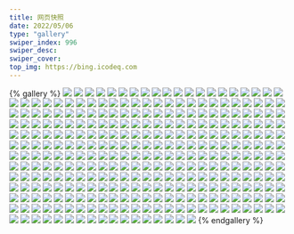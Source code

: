 ```yaml
---
title: 网页快照
date: 2022/05/06 
type: "gallery" 
swiper_index: 996
swiper_desc: 
swiper_cover: 
top_img: https://bing.icodeq.com 
---
```


{% gallery %}
![](https://alist.learnonly.xyz/d/!网页快照/blog.learnonly.xyz/2023-01-29_18-55-45.png)
![](https://alist.learnonly.xyz/d/!网页快照/blog.learnonly.xyz/2023-01-29_09-55-52.png)
![](https://alist.learnonly.xyz/d/!网页快照/blog.learnonly.xyz/2023-01-30_15-56-08.png)
![](https://alist.learnonly.xyz/d/!网页快照/blog.learnonly.xyz/2023-01-28_18-55-50.png)
![](https://alist.learnonly.xyz/d/!网页快照/blog.learnonly.xyz/2023-01-28_21-55-48.png)
![](https://alist.learnonly.xyz/d/!网页快照/blog.learnonly.xyz/2023-01-30_09-56-05.png)
![](https://alist.learnonly.xyz/d/!网页快照/blog.learnonly.xyz/2023-01-29_21-55-44.png)
![](https://alist.learnonly.xyz/d/!网页快照/blog.learnonly.xyz/2023-01-29_02-12-03.png)
![](https://alist.learnonly.xyz/d/!网页快照/blog.learnonly.xyz/2023-01-28_09-55-57.png)
![](https://alist.learnonly.xyz/d/!网页快照/blog.learnonly.xyz/2023-01-30_02-04-58.png)
![](https://alist.learnonly.xyz/d/!网页快照/blog.learnonly.xyz/2023-01-28_02-10-23.png)
![](https://alist.learnonly.xyz/d/!网页快照/blog.learnonly.xyz/2023-01-29_06-55-52.png)
![](https://alist.learnonly.xyz/d/!网页快照/blog.learnonly.xyz/2023-01-30_03-55-43.png)
![](https://alist.learnonly.xyz/d/!网页快照/blog.learnonly.xyz/2023-01-29_15-56-31.png)
![](https://alist.learnonly.xyz/d/!网页快照/blog.learnonly.xyz/2023-01-29_03-55-43.png)
![](https://alist.learnonly.xyz/d/!网页快照/blog.learnonly.xyz/2023-01-30_18-56-00.png)
![](https://alist.learnonly.xyz/d/!网页快照/blog.learnonly.xyz/2023-01-28_06-55-44.png)
![](https://alist.learnonly.xyz/d/!网页快照/blog.learnonly.xyz/2023-01-30_21-56-02.png)
![](https://alist.learnonly.xyz/d/!网页快照/blog.learnonly.xyz/2023-01-29_13-03-57.png)
![](https://alist.learnonly.xyz/d/!网页快照/blog.learnonly.xyz/2023-01-30_06-55-57.png)
![](https://alist.learnonly.xyz/d/!网页快照/blog.learnonly.xyz/2023-01-30_13-14-33.png)
![](https://alist.learnonly.xyz/d/!网页快照/blog.learnonly.xyz/2023-01-28_03-55-41.png)
![](https://alist.learnonly.xyz/d/!网页快照/blog.learnonly.xyz/2023-01-28_13-04-59.png)
![](https://alist.learnonly.xyz/d/!网页快照/blog.learnonly.xyz/2023-01-28_15-55-46.png)
![](https://alist.learnonly.xyz/d/!网页快照/todo.learnonly.xyz/2023-01-30_21-59-43.png)
![](https://alist.learnonly.xyz/d/!网页快照/todo.learnonly.xyz/2023-01-30_21-59-51.png)
![](https://alist.learnonly.xyz/d/!网页快照/todo.learnonly.xyz/2023-01-29_03-58-46.png)
![](https://alist.learnonly.xyz/d/!网页快照/todo.learnonly.xyz/2023-01-28_16-02-06.png)
![](https://alist.learnonly.xyz/d/!网页快照/todo.learnonly.xyz/2023-01-30_02-11-06.png)
![](https://alist.learnonly.xyz/d/!网页快照/todo.learnonly.xyz/2023-01-30_15-59-07.png)
![](https://alist.learnonly.xyz/d/!网页快照/todo.learnonly.xyz/2023-01-29_18-58-33.png)
![](https://alist.learnonly.xyz/d/!网页快照/todo.learnonly.xyz/2023-01-29_21-59-39.png)
![](https://alist.learnonly.xyz/d/!网页快照/todo.learnonly.xyz/2023-01-29_21-59-47.png)
![](https://alist.learnonly.xyz/d/!网页快照/todo.learnonly.xyz/2023-01-30_18-59-09.png)
![](https://alist.learnonly.xyz/d/!网页快照/todo.learnonly.xyz/2023-01-29_02-14-58.png)
![](https://alist.learnonly.xyz/d/!网页快照/todo.learnonly.xyz/2023-01-30_09-59-31.png)
![](https://alist.learnonly.xyz/d/!网页快照/todo.learnonly.xyz/2023-01-28_03-58-20.png)
![](https://alist.learnonly.xyz/d/!网页快照/todo.learnonly.xyz/2023-01-28_18-58-33.png)
![](https://alist.learnonly.xyz/d/!网页快照/todo.learnonly.xyz/2023-01-30_13-18-34.png)
![](https://alist.learnonly.xyz/d/!网页快照/todo.learnonly.xyz/2023-01-29_13-08-27.png)
![](https://alist.learnonly.xyz/d/!网页快照/todo.learnonly.xyz/2023-01-29_03-58-38.png)
![](https://alist.learnonly.xyz/d/!网页快照/todo.learnonly.xyz/2023-01-29_07-00-05.png)
![](https://alist.learnonly.xyz/d/!网页快照/todo.learnonly.xyz/2023-01-29_07-00-12.png)
![](https://alist.learnonly.xyz/d/!网页快照/todo.learnonly.xyz/2023-01-29_15-59-38.png)
![](https://alist.learnonly.xyz/d/!网页快照/todo.learnonly.xyz/2023-01-28_09-58-35.png)
![](https://alist.learnonly.xyz/d/!网页快照/todo.learnonly.xyz/2023-01-30_03-58-52.png)
![](https://alist.learnonly.xyz/d/!网页快照/todo.learnonly.xyz/2023-01-28_13-06-53.png)
![](https://alist.learnonly.xyz/d/!网页快照/todo.learnonly.xyz/2023-01-28_06-59-05.png)
![](https://alist.learnonly.xyz/d/!网页快照/todo.learnonly.xyz/2023-01-28_13-07-00.png)
![](https://alist.learnonly.xyz/d/!网页快照/todo.learnonly.xyz/2023-01-30_06-59-35.png)
![](https://alist.learnonly.xyz/d/!网页快照/todo.learnonly.xyz/2023-01-29_02-14-49.png)
![](https://alist.learnonly.xyz/d/!网页快照/todo.learnonly.xyz/2023-01-30_13-18-42.png)
![](https://alist.learnonly.xyz/d/!网页快照/todo.learnonly.xyz/2023-01-28_21-58-44.png)
![](https://alist.learnonly.xyz/d/!网页快照/todo.learnonly.xyz/2023-01-29_15-59-31.png)
![](https://alist.learnonly.xyz/d/!网页快照/todo.learnonly.xyz/2023-01-28_18-58-41.png)
![](https://alist.learnonly.xyz/d/!网页快照/todo.learnonly.xyz/2023-01-29_13-08-35.png)
![](https://alist.learnonly.xyz/d/!网页快照/todo.learnonly.xyz/2023-01-30_03-58-45.png)
![](https://alist.learnonly.xyz/d/!网页快照/todo.learnonly.xyz/2023-01-29_18-58-26.png)
![](https://alist.learnonly.xyz/d/!网页快照/todo.learnonly.xyz/2023-01-28_02-12-58.png)
![](https://alist.learnonly.xyz/d/!网页快照/todo.learnonly.xyz/2023-01-30_06-59-43.png)
![](https://alist.learnonly.xyz/d/!网页快照/todo.learnonly.xyz/2023-01-30_02-10-57.png)
![](https://alist.learnonly.xyz/d/!网页快照/todo.learnonly.xyz/2023-01-30_15-59-00.png)
![](https://alist.learnonly.xyz/d/!网页快照/todo.learnonly.xyz/2023-01-28_06-58-57.png)
![](https://alist.learnonly.xyz/d/!网页快照/todo.learnonly.xyz/2023-01-30_18-59-17.png)
![](https://alist.learnonly.xyz/d/!网页快照/todo.learnonly.xyz/2023-01-28_16-01-58.png)
![](https://alist.learnonly.xyz/d/!网页快照/todo.learnonly.xyz/2023-01-28_09-58-43.png)
![](https://alist.learnonly.xyz/d/!网页快照/todo.learnonly.xyz/2023-01-29_09-59-34.png)
![](https://alist.learnonly.xyz/d/!网页快照/todo.learnonly.xyz/2023-01-28_03-58-12.png)
![](https://alist.learnonly.xyz/d/!网页快照/todo.learnonly.xyz/2023-01-30_09-59-23.png)
![](https://alist.learnonly.xyz/d/!网页快照/todo.learnonly.xyz/2023-01-28_02-13-07.png)
![](https://alist.learnonly.xyz/d/!网页快照/todo.learnonly.xyz/2023-01-28_21-58-37.png)
![](https://alist.learnonly.xyz/d/!网页快照/todo.learnonly.xyz/2023-01-29_09-59-43.png)
![](https://alist.learnonly.xyz/d/!网页快照/time.piged.repl.co/2023-01-28_13-06-14.png)
![](https://alist.learnonly.xyz/d/!网页快照/time.piged.repl.co/2023-01-28_03-56-47.png)
![](https://alist.learnonly.xyz/d/!网页快照/time.piged.repl.co/2023-01-30_13-16-54.png)
![](https://alist.learnonly.xyz/d/!网页快照/time.piged.repl.co/2023-01-29_13-06-30.png)
![](https://alist.learnonly.xyz/d/!网页快照/time.piged.repl.co/2023-01-29_09-57-25.png)
![](https://alist.learnonly.xyz/d/!网页快照/time.piged.repl.co/2023-01-30_06-57-02.png)
![](https://alist.learnonly.xyz/d/!网页快照/time.piged.repl.co/2023-01-30_09-57-32.png)
![](https://alist.learnonly.xyz/d/!网页快照/time.piged.repl.co/2023-01-29_06-57-24.png)
![](https://alist.learnonly.xyz/d/!网页快照/time.piged.repl.co/2023-01-28_02-11-24.png)
![](https://alist.learnonly.xyz/d/!网页快照/time.piged.repl.co/2023-01-29_03-57-04.png)
![](https://alist.learnonly.xyz/d/!网页快照/time.piged.repl.co/2023-01-28_21-57-03.png)
![](https://alist.learnonly.xyz/d/!网页快照/time.piged.repl.co/2023-01-30_03-56-44.png)
![](https://alist.learnonly.xyz/d/!网页快照/time.piged.repl.co/2023-01-29_18-56-45.png)
![](https://alist.learnonly.xyz/d/!网页快照/time.piged.repl.co/2023-01-29_15-57-49.png)
![](https://alist.learnonly.xyz/d/!网页快照/time.piged.repl.co/2023-01-28_18-57-04.png)
![](https://alist.learnonly.xyz/d/!网页快照/time.piged.repl.co/2023-01-28_16-00-07.png)
![](https://alist.learnonly.xyz/d/!网页快照/time.piged.repl.co/2023-01-30_15-57-23.png)
![](https://alist.learnonly.xyz/d/!网页快照/time.piged.repl.co/2023-01-29_21-56-43.png)
![](https://alist.learnonly.xyz/d/!网页快照/time.piged.repl.co/2023-01-30_18-57-43.png)
![](https://alist.learnonly.xyz/d/!网页快照/time.piged.repl.co/2023-01-30_02-07-50.png)
![](https://alist.learnonly.xyz/d/!网页快照/time.piged.repl.co/2023-01-29_02-13-18.png)
![](https://alist.learnonly.xyz/d/!网页快照/time.piged.repl.co/2023-01-28_06-56-44.png)
![](https://alist.learnonly.xyz/d/!网页快照/time.piged.repl.co/2023-01-28_09-57-10.png)
![](https://alist.learnonly.xyz/d/!网页快照/time.piged.repl.co/2023-01-30_21-58-01.png)
![](https://alist.learnonly.xyz/d/!网页快照/read.learnonly.xyz/2023-01-28_09-58-11.png)
![](https://alist.learnonly.xyz/d/!网页快照/read.learnonly.xyz/2023-01-30_18-58-43.png)
![](https://alist.learnonly.xyz/d/!网页快照/read.learnonly.xyz/2023-01-30_03-57-50.png)
![](https://alist.learnonly.xyz/d/!网页快照/read.learnonly.xyz/2023-01-28_16-01-34.png)
![](https://alist.learnonly.xyz/d/!网页快照/read.learnonly.xyz/2023-01-28_02-12-33.png)
![](https://alist.learnonly.xyz/d/!网页快照/read.learnonly.xyz/2023-01-28_03-57-50.png)
![](https://alist.learnonly.xyz/d/!网页快照/read.learnonly.xyz/2023-01-29_18-58-02.png)
![](https://alist.learnonly.xyz/d/!网页快照/read.learnonly.xyz/2023-01-30_13-18-10.png)
![](https://alist.learnonly.xyz/d/!网页快照/read.learnonly.xyz/2023-01-29_21-59-11.png)
![](https://alist.learnonly.xyz/d/!网页快照/read.learnonly.xyz/2023-01-29_13-07-45.png)
![](https://alist.learnonly.xyz/d/!网页快照/read.learnonly.xyz/2023-01-28_18-58-08.png)
![](https://alist.learnonly.xyz/d/!网页快照/read.learnonly.xyz/2023-01-30_02-09-52.png)
![](https://alist.learnonly.xyz/d/!网页快照/read.learnonly.xyz/2023-01-30_21-59-19.png)
![](https://alist.learnonly.xyz/d/!网页快照/read.learnonly.xyz/2023-01-29_02-14-24.png)
![](https://alist.learnonly.xyz/d/!网页快照/read.learnonly.xyz/2023-01-30_15-58-34.png)
![](https://alist.learnonly.xyz/d/!网页快照/read.learnonly.xyz/2023-01-29_09-59-03.png)
![](https://alist.learnonly.xyz/d/!网页快照/read.learnonly.xyz/2023-01-30_06-59-13.png)
![](https://alist.learnonly.xyz/d/!网页快照/read.learnonly.xyz/2023-01-28_06-58-20.png)
![](https://alist.learnonly.xyz/d/!网页快照/read.learnonly.xyz/2023-01-28_13-06-28.png)
![](https://alist.learnonly.xyz/d/!网页快照/read.learnonly.xyz/2023-01-29_03-58-12.png)
![](https://alist.learnonly.xyz/d/!网页快照/read.learnonly.xyz/2023-01-28_21-58-10.png)
![](https://alist.learnonly.xyz/d/!网页快照/read.learnonly.xyz/2023-01-29_06-59-31.png)
![](https://alist.learnonly.xyz/d/!网页快照/read.learnonly.xyz/2023-01-30_09-58-46.png)
![](https://alist.learnonly.xyz/d/!网页快照/read.learnonly.xyz/2023-01-29_15-58-50.png)
![](https://alist.learnonly.xyz/d/!网页快照/docs.learnonly.xyz/2023-01-29_02-14-35.png)
![](https://alist.learnonly.xyz/d/!网页快照/docs.learnonly.xyz/2023-01-30_15-58-45.png)
![](https://alist.learnonly.xyz/d/!网页快照/docs.learnonly.xyz/2023-01-30_06-59-24.png)
![](https://alist.learnonly.xyz/d/!网页快照/docs.learnonly.xyz/2023-01-30_09-58-58.png)
![](https://alist.learnonly.xyz/d/!网页快照/docs.learnonly.xyz/2023-01-29_03-58-23.png)
![](https://alist.learnonly.xyz/d/!网页快照/docs.learnonly.xyz/2023-01-30_13-18-21.png)
![](https://alist.learnonly.xyz/d/!网页快照/docs.learnonly.xyz/2023-01-29_21-59-21.png)
![](https://alist.learnonly.xyz/d/!网页快照/docs.learnonly.xyz/2023-01-30_03-58-30.png)
![](https://alist.learnonly.xyz/d/!网页快照/docs.learnonly.xyz/2023-01-28_02-12-43.png)
![](https://alist.learnonly.xyz/d/!网页快照/docs.learnonly.xyz/2023-01-30_21-59-29.png)
![](https://alist.learnonly.xyz/d/!网页快照/docs.learnonly.xyz/2023-01-29_06-59-43.png)
![](https://alist.learnonly.xyz/d/!网页快照/docs.learnonly.xyz/2023-01-30_18-58-54.png)
![](https://alist.learnonly.xyz/d/!网页快照/docs.learnonly.xyz/2023-01-28_18-58-19.png)
![](https://alist.learnonly.xyz/d/!网页快照/docs.learnonly.xyz/2023-01-29_13-07-55.png)
![](https://alist.learnonly.xyz/d/!网页快照/docs.learnonly.xyz/2023-01-28_21-58-20.png)
![](https://alist.learnonly.xyz/d/!网页快照/docs.learnonly.xyz/2023-01-30_02-10-32.png)
![](https://alist.learnonly.xyz/d/!网页快照/docs.learnonly.xyz/2023-01-28_13-06-39.png)
![](https://alist.learnonly.xyz/d/!网页快照/docs.learnonly.xyz/2023-01-29_09-59-21.png)
![](https://alist.learnonly.xyz/d/!网页快照/docs.learnonly.xyz/2023-01-29_18-58-12.png)
![](https://alist.learnonly.xyz/d/!网页快照/docs.learnonly.xyz/2023-01-28_06-58-31.png)
![](https://alist.learnonly.xyz/d/!网页快照/docs.learnonly.xyz/2023-01-28_03-58-00.png)
![](https://alist.learnonly.xyz/d/!网页快照/docs.learnonly.xyz/2023-01-28_16-01-45.png)
![](https://alist.learnonly.xyz/d/!网页快照/docs.learnonly.xyz/2023-01-28_09-58-21.png)
![](https://alist.learnonly.xyz/d/!网页快照/docs.learnonly.xyz/2023-01-29_15-59-01.png)
![](https://alist.learnonly.xyz/d/!网页快照/uptime.pighog.repl.co/2023-01-29_21-56-36.png)
![](https://alist.learnonly.xyz/d/!网页快照/uptime.pighog.repl.co/2023-01-30_09-57-25.png)
![](https://alist.learnonly.xyz/d/!网页快照/uptime.pighog.repl.co/2023-01-28_02-11-17.png)
![](https://alist.learnonly.xyz/d/!网页快照/uptime.pighog.repl.co/2023-01-30_18-57-36.png)
![](https://alist.learnonly.xyz/d/!网页快照/uptime.pighog.repl.co/2023-01-28_03-56-40.png)
![](https://alist.learnonly.xyz/d/!网页快照/uptime.pighog.repl.co/2023-01-30_15-57-16.png)
![](https://alist.learnonly.xyz/d/!网页快照/uptime.pighog.repl.co/2023-01-28_13-06-07.png)
![](https://alist.learnonly.xyz/d/!网页快照/uptime.pighog.repl.co/2023-01-29_06-57-17.png)
![](https://alist.learnonly.xyz/d/!网页快照/uptime.pighog.repl.co/2023-01-28_21-56-56.png)
![](https://alist.learnonly.xyz/d/!网页快照/uptime.pighog.repl.co/2023-01-29_03-56-56.png)
![](https://alist.learnonly.xyz/d/!网页快照/uptime.pighog.repl.co/2023-01-30_13-16-46.png)
![](https://alist.learnonly.xyz/d/!网页快照/uptime.pighog.repl.co/2023-01-29_13-06-23.png)
![](https://alist.learnonly.xyz/d/!网页快照/uptime.pighog.repl.co/2023-01-28_18-56-57.png)
![](https://alist.learnonly.xyz/d/!网页快照/uptime.pighog.repl.co/2023-01-30_06-56-55.png)
![](https://alist.learnonly.xyz/d/!网页快照/uptime.pighog.repl.co/2023-01-30_03-56-37.png)
![](https://alist.learnonly.xyz/d/!网页快照/uptime.pighog.repl.co/2023-01-28_06-56-37.png)
![](https://alist.learnonly.xyz/d/!网页快照/uptime.pighog.repl.co/2023-01-30_21-57-54.png)
![](https://alist.learnonly.xyz/d/!网页快照/uptime.pighog.repl.co/2023-01-28_16-00-00.png)
![](https://alist.learnonly.xyz/d/!网页快照/uptime.pighog.repl.co/2023-01-30_02-07-43.png)
![](https://alist.learnonly.xyz/d/!网页快照/uptime.pighog.repl.co/2023-01-28_09-57-03.png)
![](https://alist.learnonly.xyz/d/!网页快照/uptime.pighog.repl.co/2023-01-29_09-57-18.png)
![](https://alist.learnonly.xyz/d/!网页快照/uptime.pighog.repl.co/2023-01-29_02-13-11.png)
![](https://alist.learnonly.xyz/d/!网页快照/uptime.pighog.repl.co/2023-01-29_18-56-37.png)
![](https://alist.learnonly.xyz/d/!网页快照/uptime.pighog.repl.co/2023-01-29_15-57-42.png)
![](https://alist.learnonly.xyz/d/!网页快照/space.bilibili.com/2023-01-28_18-55-42.png)
![](https://alist.learnonly.xyz/d/!网页快照/space.bilibili.com/2023-01-28_15-55-39.png)
![](https://alist.learnonly.xyz/d/!网页快照/space.bilibili.com/2023-01-28_03-55-32.png)
![](https://alist.learnonly.xyz/d/!网页快照/space.bilibili.com/2023-01-30_21-55-54.png)
![](https://alist.learnonly.xyz/d/!网页快照/space.bilibili.com/2023-01-30_15-56-01.png)
![](https://alist.learnonly.xyz/d/!网页快照/space.bilibili.com/2023-01-29_18-55-37.png)
![](https://alist.learnonly.xyz/d/!网页快照/space.bilibili.com/2023-01-30_02-04-51.png)
![](https://alist.learnonly.xyz/d/!网页快照/space.bilibili.com/2023-01-29_21-55-36.png)
![](https://alist.learnonly.xyz/d/!网页快照/space.bilibili.com/2023-01-28_02-10-10.png)
![](https://alist.learnonly.xyz/d/!网页快照/space.bilibili.com/2023-01-30_06-55-50.png)
![](https://alist.learnonly.xyz/d/!网页快照/space.bilibili.com/2023-01-30_09-55-56.png)
![](https://alist.learnonly.xyz/d/!网页快照/space.bilibili.com/2023-01-29_06-55-44.png)
![](https://alist.learnonly.xyz/d/!网页快照/space.bilibili.com/2023-01-28_21-55-41.png)
![](https://alist.learnonly.xyz/d/!网页快照/space.bilibili.com/2023-01-29_13-03-50.png)
![](https://alist.learnonly.xyz/d/!网页快照/space.bilibili.com/2023-01-29_03-55-35.png)
![](https://alist.learnonly.xyz/d/!网页快照/space.bilibili.com/2023-01-29_02-11-54.png)
![](https://alist.learnonly.xyz/d/!网页快照/space.bilibili.com/2023-01-30_13-14-25.png)
![](https://alist.learnonly.xyz/d/!网页快照/space.bilibili.com/2023-01-29_09-55-43.png)
![](https://alist.learnonly.xyz/d/!网页快照/space.bilibili.com/2023-01-28_06-55-36.png)
![](https://alist.learnonly.xyz/d/!网页快照/space.bilibili.com/2023-01-30_03-55-35.png)
![](https://alist.learnonly.xyz/d/!网页快照/space.bilibili.com/2023-01-28_09-55-49.png)
![](https://alist.learnonly.xyz/d/!网页快照/space.bilibili.com/2023-01-30_18-55-42.png)
![](https://alist.learnonly.xyz/d/!网页快照/space.bilibili.com/2023-01-28_13-04-52.png)
![](https://alist.learnonly.xyz/d/!网页快照/space.bilibili.com/2023-01-29_15-56-24.png)
![](https://alist.learnonly.xyz/d/!网页快照/alist.learnonly.xyz/2023-01-30_06-55-38.png)
![](https://alist.learnonly.xyz/d/!网页快照/alist.learnonly.xyz/2023-01-28_06-55-26.png)
![](https://alist.learnonly.xyz/d/!网页快照/alist.learnonly.xyz/2023-01-28_18-55-31.png)
![](https://alist.learnonly.xyz/d/!网页快照/alist.learnonly.xyz/2023-01-29_06-55-30.png)
![](https://alist.learnonly.xyz/d/!网页快照/alist.learnonly.xyz/2023-01-29_15-56-13.png)
![](https://alist.learnonly.xyz/d/!网页快照/alist.learnonly.xyz/2023-01-28_02-10-00.png)
![](https://alist.learnonly.xyz/d/!网页快照/alist.learnonly.xyz/2023-01-28_03-55-22.png)
![](https://alist.learnonly.xyz/d/!网页快照/alist.learnonly.xyz/2023-01-28_09-55-39.png)
![](https://alist.learnonly.xyz/d/!网页快照/alist.learnonly.xyz/2023-01-30_15-55-48.png)
![](https://alist.learnonly.xyz/d/!网页快照/alist.learnonly.xyz/2023-01-29_09-55-32.png)
![](https://alist.learnonly.xyz/d/!网页快照/alist.learnonly.xyz/2023-01-29_13-03-40.png)
![](https://alist.learnonly.xyz/d/!网页快照/alist.learnonly.xyz/2023-01-30_03-55-25.png)
![](https://alist.learnonly.xyz/d/!网页快照/alist.learnonly.xyz/2023-01-30_09-55-45.png)
![](https://alist.learnonly.xyz/d/!网页快照/alist.learnonly.xyz/2023-01-28_15-55-30.png)
![](https://alist.learnonly.xyz/d/!网页快照/alist.learnonly.xyz/2023-01-28_13-04-36.png)
![](https://alist.learnonly.xyz/d/!网页快照/alist.learnonly.xyz/2023-01-29_21-55-24.png)
![](https://alist.learnonly.xyz/d/!网页快照/alist.learnonly.xyz/2023-01-28_21-55-30.png)
![](https://alist.learnonly.xyz/d/!网页快照/alist.learnonly.xyz/2023-01-29_02-11-44.png)
![](https://alist.learnonly.xyz/d/!网页快照/alist.learnonly.xyz/2023-01-30_13-14-15.png)
![](https://alist.learnonly.xyz/d/!网页快照/alist.learnonly.xyz/2023-01-30_02-04-40.png)
![](https://alist.learnonly.xyz/d/!网页快照/alist.learnonly.xyz/2023-01-30_18-55-31.png)
![](https://alist.learnonly.xyz/d/!网页快照/alist.learnonly.xyz/2023-01-30_21-55-44.png)
![](https://alist.learnonly.xyz/d/!网页快照/alist.learnonly.xyz/2023-01-29_03-55-24.png)
![](https://alist.learnonly.xyz/d/!网页快照/alist.learnonly.xyz/2023-01-29_18-55-27.png)
![](https://alist.learnonly.xyz/d/!网页快照/vercel.pighog.repl.co/2023-01-29_15-56-57.png)
![](https://alist.learnonly.xyz/d/!网页快照/vercel.pighog.repl.co/2023-01-30_09-56-29.png)
![](https://alist.learnonly.xyz/d/!网页快照/vercel.pighog.repl.co/2023-01-29_03-56-08.png)
![](https://alist.learnonly.xyz/d/!网页快照/vercel.pighog.repl.co/2023-01-30_13-15-00.png)
![](https://alist.learnonly.xyz/d/!网页快照/vercel.pighog.repl.co/2023-01-29_09-56-17.png)
![](https://alist.learnonly.xyz/d/!网页快照/vercel.pighog.repl.co/2023-01-28_18-56-14.png)
![](https://alist.learnonly.xyz/d/!网页快照/vercel.pighog.repl.co/2023-01-30_02-06-38.png)
![](https://alist.learnonly.xyz/d/!网页快照/vercel.pighog.repl.co/2023-01-30_15-56-34.png)
![](https://alist.learnonly.xyz/d/!网页快照/vercel.pighog.repl.co/2023-01-29_21-56-08.png)
![](https://alist.learnonly.xyz/d/!网页快照/vercel.pighog.repl.co/2023-01-29_13-05-53.png)
![](https://alist.learnonly.xyz/d/!网页快照/vercel.pighog.repl.co/2023-01-29_02-12-28.png)
![](https://alist.learnonly.xyz/d/!网页快照/vercel.pighog.repl.co/2023-01-29_18-56-09.png)
![](https://alist.learnonly.xyz/d/!网页快照/vercel.pighog.repl.co/2023-01-28_09-56-21.png)
![](https://alist.learnonly.xyz/d/!网页快照/vercel.pighog.repl.co/2023-01-30_03-56-08.png)
![](https://alist.learnonly.xyz/d/!网页快照/vercel.pighog.repl.co/2023-01-28_02-10-49.png)
![](https://alist.learnonly.xyz/d/!网页快照/vercel.pighog.repl.co/2023-01-28_15-59-13.png)
![](https://alist.learnonly.xyz/d/!网页快照/vercel.pighog.repl.co/2023-01-28_13-05-24.png)
![](https://alist.learnonly.xyz/d/!网页快照/vercel.pighog.repl.co/2023-01-30_06-56-21.png)
![](https://alist.learnonly.xyz/d/!网页快照/vercel.pighog.repl.co/2023-01-28_03-56-05.png)
![](https://alist.learnonly.xyz/d/!网页快照/vercel.pighog.repl.co/2023-01-30_21-56-26.png)
![](https://alist.learnonly.xyz/d/!网页快照/vercel.pighog.repl.co/2023-01-30_18-56-24.png)
![](https://alist.learnonly.xyz/d/!网页快照/vercel.pighog.repl.co/2023-01-29_06-56-16.png)
![](https://alist.learnonly.xyz/d/!网页快照/vercel.pighog.repl.co/2023-01-28_06-56-09.png)
![](https://alist.learnonly.xyz/d/!网页快照/vercel.pighog.repl.co/2023-01-28_21-56-13.png)
![](https://alist.learnonly.xyz/d/!网页快照/img.pighog.repl.co/2023-01-30_02-06-31.png)
![](https://alist.learnonly.xyz/d/!网页快照/img.pighog.repl.co/2023-01-29_18-56-02.png)
![](https://alist.learnonly.xyz/d/!网页快照/img.pighog.repl.co/2023-01-29_13-05-47.png)
![](https://alist.learnonly.xyz/d/!网页快照/img.pighog.repl.co/2023-01-29_03-56-01.png)
![](https://alist.learnonly.xyz/d/!网页快照/img.pighog.repl.co/2023-01-28_03-55-58.png)
![](https://alist.learnonly.xyz/d/!网页快照/img.pighog.repl.co/2023-01-30_15-56-27.png)
![](https://alist.learnonly.xyz/d/!网页快照/img.pighog.repl.co/2023-01-30_09-56-22.png)
![](https://alist.learnonly.xyz/d/!网页快照/img.pighog.repl.co/2023-01-28_02-10-42.png)
![](https://alist.learnonly.xyz/d/!网页快照/img.pighog.repl.co/2023-01-29_15-56-50.png)
![](https://alist.learnonly.xyz/d/!网页快照/img.pighog.repl.co/2023-01-29_02-12-21.png)
![](https://alist.learnonly.xyz/d/!网页快照/img.pighog.repl.co/2023-01-29_06-56-10.png)
![](https://alist.learnonly.xyz/d/!网页快照/img.pighog.repl.co/2023-01-28_15-59-06.png)
![](https://alist.learnonly.xyz/d/!网页快照/img.pighog.repl.co/2023-01-30_13-14-53.png)
![](https://alist.learnonly.xyz/d/!网页快照/img.pighog.repl.co/2023-01-30_21-56-19.png)
![](https://alist.learnonly.xyz/d/!网页快照/img.pighog.repl.co/2023-01-29_21-56-02.png)
![](https://alist.learnonly.xyz/d/!网页快照/img.pighog.repl.co/2023-01-28_18-56-08.png)
![](https://alist.learnonly.xyz/d/!网页快照/img.pighog.repl.co/2023-01-28_09-56-14.png)
![](https://alist.learnonly.xyz/d/!网页快照/img.pighog.repl.co/2023-01-30_03-56-02.png)
![](https://alist.learnonly.xyz/d/!网页快照/img.pighog.repl.co/2023-01-28_21-56-06.png)
![](https://alist.learnonly.xyz/d/!网页快照/img.pighog.repl.co/2023-01-29_09-56-10.png)
![](https://alist.learnonly.xyz/d/!网页快照/img.pighog.repl.co/2023-01-28_13-05-17.png)
![](https://alist.learnonly.xyz/d/!网页快照/img.pighog.repl.co/2023-01-28_06-56-02.png)
![](https://alist.learnonly.xyz/d/!网页快照/img.pighog.repl.co/2023-01-30_06-56-14.png)
![](https://alist.learnonly.xyz/d/!网页快照/img.pighog.repl.co/2023-01-30_18-56-17.png)
![](https://alist.learnonly.xyz/d/!网页快照/news.pigp.repl.co/2023-01-29_21-56-28.png)
![](https://alist.learnonly.xyz/d/!网页快照/news.pigp.repl.co/2023-01-28_09-56-55.png)
![](https://alist.learnonly.xyz/d/!网页快照/news.pigp.repl.co/2023-01-28_15-59-52.png)
![](https://alist.learnonly.xyz/d/!网页快照/news.pigp.repl.co/2023-01-30_18-57-28.png)
![](https://alist.learnonly.xyz/d/!网页快照/news.pigp.repl.co/2023-01-29_18-56-30.png)
![](https://alist.learnonly.xyz/d/!网页快照/news.pigp.repl.co/2023-01-28_02-11-09.png)
![](https://alist.learnonly.xyz/d/!网页快照/news.pigp.repl.co/2023-01-29_03-56-49.png)
![](https://alist.learnonly.xyz/d/!网页快照/news.pigp.repl.co/2023-01-28_18-56-50.png)
![](https://alist.learnonly.xyz/d/!网页快照/news.pigp.repl.co/2023-01-30_09-57-17.png)
![](https://alist.learnonly.xyz/d/!网页快照/news.pigp.repl.co/2023-01-30_02-07-36.png)
![](https://alist.learnonly.xyz/d/!网页快照/news.pigp.repl.co/2023-01-28_03-56-33.png)
![](https://alist.learnonly.xyz/d/!网页快照/news.pigp.repl.co/2023-01-29_13-06-16.png)
![](https://alist.learnonly.xyz/d/!网页快照/news.pigp.repl.co/2023-01-29_09-56-51.png)
![](https://alist.learnonly.xyz/d/!网页快照/news.pigp.repl.co/2023-01-30_03-56-30.png)
![](https://alist.learnonly.xyz/d/!网页快照/news.pigp.repl.co/2023-01-29_02-13-03.png)
![](https://alist.learnonly.xyz/d/!网页快照/news.pigp.repl.co/2023-01-30_15-57-08.png)
![](https://alist.learnonly.xyz/d/!网页快照/news.pigp.repl.co/2023-01-28_13-05-59.png)
![](https://alist.learnonly.xyz/d/!网页快照/news.pigp.repl.co/2023-01-29_15-57-34.png)
![](https://alist.learnonly.xyz/d/!网页快照/news.pigp.repl.co/2023-01-30_13-16-39.png)
![](https://alist.learnonly.xyz/d/!网页快照/news.pigp.repl.co/2023-01-30_21-57-30.png)
![](https://alist.learnonly.xyz/d/!网页快照/news.pigp.repl.co/2023-01-29_06-57-10.png)
![](https://alist.learnonly.xyz/d/!网页快照/news.pigp.repl.co/2023-01-28_21-56-49.png)
![](https://alist.learnonly.xyz/d/!网页快照/news.pigp.repl.co/2023-01-28_06-56-29.png)
![](https://alist.learnonly.xyz/d/!网页快照/news.pigp.repl.co/2023-01-30_06-56-48.png)
![](https://alist.learnonly.xyz/d/!网页快照/pighog.vercel.app/2023-01-30_13-14-43.png)
![](https://alist.learnonly.xyz/d/!网页快照/pighog.vercel.app/2023-01-28_03-55-49.png)
![](https://alist.learnonly.xyz/d/!网页快照/pighog.vercel.app/2023-01-28_18-55-58.png)
![](https://alist.learnonly.xyz/d/!网页快照/pighog.vercel.app/2023-01-29_09-56-01.png)
![](https://alist.learnonly.xyz/d/!网页快照/pighog.vercel.app/2023-01-29_03-55-51.png)
![](https://alist.learnonly.xyz/d/!网页快照/pighog.vercel.app/2023-01-29_02-12-11.png)
![](https://alist.learnonly.xyz/d/!网页快照/pighog.vercel.app/2023-01-30_18-56-08.png)
![](https://alist.learnonly.xyz/d/!网页快照/pighog.vercel.app/2023-01-29_15-56-40.png)
![](https://alist.learnonly.xyz/d/!网页快照/pighog.vercel.app/2023-01-30_03-55-52.png)
![](https://alist.learnonly.xyz/d/!网页快照/pighog.vercel.app/2023-01-28_09-56-05.png)
![](https://alist.learnonly.xyz/d/!网页快照/pighog.vercel.app/2023-01-29_13-05-35.png)
![](https://alist.learnonly.xyz/d/!网页快照/pighog.vercel.app/2023-01-30_15-56-17.png)
![](https://alist.learnonly.xyz/d/!网页快照/pighog.vercel.app/2023-01-30_09-56-13.png)
![](https://alist.learnonly.xyz/d/!网页快照/pighog.vercel.app/2023-01-28_15-55-54.png)
![](https://alist.learnonly.xyz/d/!网页快照/pighog.vercel.app/2023-01-30_02-05-06.png)
![](https://alist.learnonly.xyz/d/!网页快照/pighog.vercel.app/2023-01-28_21-55-57.png)
![](https://alist.learnonly.xyz/d/!网页快照/pighog.vercel.app/2023-01-28_02-10-32.png)
![](https://alist.learnonly.xyz/d/!网页快照/pighog.vercel.app/2023-01-28_13-05-08.png)
![](https://alist.learnonly.xyz/d/!网页快照/pighog.vercel.app/2023-01-30_21-56-10.png)
![](https://alist.learnonly.xyz/d/!网页快照/pighog.vercel.app/2023-01-29_06-56-00.png)
![](https://alist.learnonly.xyz/d/!网页快照/pighog.vercel.app/2023-01-28_06-55-53.png)
![](https://alist.learnonly.xyz/d/!网页快照/pighog.vercel.app/2023-01-29_21-55-52.png)
![](https://alist.learnonly.xyz/d/!网页快照/pighog.vercel.app/2023-01-29_18-55-53.png)
![](https://alist.learnonly.xyz/d/!网页快照/pighog.vercel.app/2023-01-30_06-56-05.png)
{% endgallery %}
